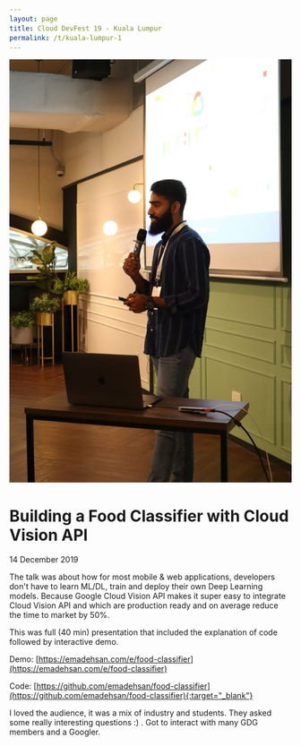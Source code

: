 ```yaml
---
layout: page
title: Cloud DevFest 19 - Kuala Lumpur
permalink: /t/kuala-lumpur-1
---
```

![Me talking](kuala-lumpur-1.jpg)
# Building a Food Classifier with Cloud Vision API 
14 December 2019

The talk was about how for most mobile & web applications, developers don't have to learn ML/DL, train and deploy their own Deep Learning models. Because Google Cloud Vision API makes it super easy to integrate Cloud Vision API and which are production ready and on average reduce the time to market by 50%.

This was full (40 min) presentation that included the explanation of code followed by interactive demo.

Demo: [https://emadehsan.com/e/food-classifier](https://emadehsan.com/e/food-classifier)


Code: [https://github.com/emadehsan/food-classifier](https://github.com/emadehsan/food-classifier){:target="_blank"}

I loved the audience, it was a mix of industry and students. They asked some really interesting questions :) . Got to interact with many GDG members and a Googler. 